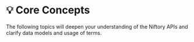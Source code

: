 # 💡 Core Concepts

The following topics will deepen your understanding of the Niftory APIs and clarify data models and usage of terms.&#x20;
